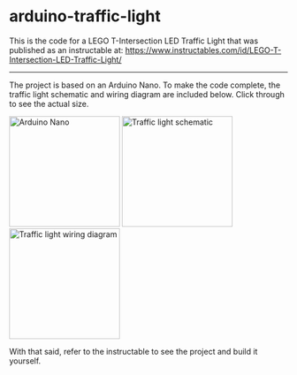 # arduino-traffic-light
This is the code for a LEGO T-Intersection LED Traffic Light that was published as an instructable at: https://www.instructables.com/id/LEGO-T-Intersection-LED-Traffic-Light/

---

The project is based on an Arduino Nano. To make the code complete, the traffic light schematic and wiring diagram are included below. Click through to see the actual size.

<img src="https://user-images.githubusercontent.com/6452623/79247365-aa149c80-7e37-11ea-8f65-7bc250be448b.jpg" title="Arduino Nano" width="200"> <img src="https://user-images.githubusercontent.com/6452623/79247295-92d5af00-7e37-11ea-9d4c-b11c6c1391e9.jpg" width="200" title="Traffic light schematic"> <img src="https://user-images.githubusercontent.com/6452623/79247308-99642680-7e37-11ea-8e6a-54339b883e4c.jpg" title="Traffic light wiring diagram" width="200">

With that said, refer to the instructable to see the project and build it yourself.


